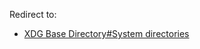 Redirect to:

*   [XDG Base Directory#System directories](/index.php/XDG_Base_Directory#System_directories "XDG Base Directory")